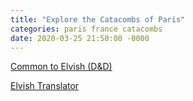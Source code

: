 ```yaml
---
title: "Explore the Catacombs of Paris"
categories: paris france catacombs
date: 2020-03-25 21:50:00 -0000
---
```

[Common to Elvish (D&D)](https://lingojam.com/CommontoElvish(D&D))

[Elvish Translator](https://funtranslations.com/elvish)
